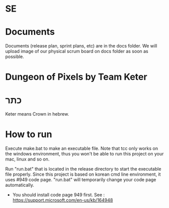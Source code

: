 ﻿# SE

# Documents
Documents (release plan, sprint plans, etc) are in the docs folder.
We will upload image of our physical scrum board on docs folder as soon as possible.

# Dungeon of Pixels by Team Keter

# כתר
Keter means Crown in hebrew.

# How to run
Execute make.bat to make an executable file.
Note that tcc only works on the windows environment,
thus you won't be able to run this project on your mac, linux and so on.

Run "run.bat" that is located in the release directory to start the executable file properly.
Since this project is based on korean cmd line environment, it uses #949 code page.
"run.bat" will temporarily change your code page automatically.

* You should install code page 949 first. See : https://support.microsoft.com/en-us/kb/164948
